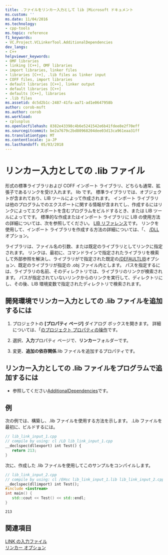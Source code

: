 ```yaml
---
title: .ファイルをリンカー入力として lib |Microsoft ドキュメント
ms.custom: ''
ms.date: 11/04/2016
ms.technology:
- cpp-tools
ms.topic: reference
f1_keywords:
- VC.Project.VCLinkerTool.AdditionalDependencies
dev_langs:
- C++
helpviewer_keywords:
- OMF libraries
- linking [C++], OMF libraries
- import libraries, linker files
- libraries [C++], .lib files as linker input
- COFF files, import libraries
- default libraries [C++], linker output
- default libraries [C++]
- defaults [C++], libraries
- .lib files
ms.assetid: dc5d2b1c-2487-41fa-aa71-ad1e0647958b
author: corob-msft
ms.author: corob
ms.workload:
- cplusplus
ms.openlocfilehash: 8382e43398c4b6e5241542e6b41fdee8e2f70eff
ms.sourcegitcommit: be2a7679c2bd80968204dee03d13ca961eaa31ff
ms.translationtype: MT
ms.contentlocale: ja-JP
ms.lasthandoff: 05/03/2018
---
```

# <a name="lib-files-as-linker-input"></a>リンカー入力としての .lib ファイル
形式の標準ライブラリおよび COFF インポート ライブラリ、どちらも通常、拡張子であるリンクを受け入れます。 lib です。 標準ライブラリでは、オブジェクトが含まれており、LIB ツールによって作成されます。 インポート ライブラリは他のプログラムでのエクスポートに関する情報が含まれてし、作成するにはリンクによってエクスポートを含むプログラムをビルドするとき、または LIB ツールによってです。 標準的な作成またはインポート ライブラリに LIB の使用方法の詳細については、次を参照してください。 [LIB リファレンス](../../build/reference/lib-reference.md)です。 リンクを使用して、インポート ライブラリを作成する方法の詳細については、「、 [/DLL](../../build/reference/dll-build-a-dll.md)オプション。  
  
ライブラリは、ファイル名の引数、または既定のライブラリとしてリンクに指定されます。 リンクは、最初に、コマンドラインで指定されたライブラリを検索して外部参照を解決し、ライブラリがで指定された既定の[/DEFAULTLIB](../../build/reference/defaultlib-specify-default-library.md)オプション、既定のライブラリが指定の .obj ファイル内とします。 パスを指定するには、ライブラリの名前、そのディレクトリでは、ライブラリのリンクが検索されます。 パスが指定されていないリンクからのリンクを実行して、ディレクトリにし、その後、LIB 環境変数で指定されたディレクトリで検索されます。  
  
## <a name="to-add-lib-files-as-linker-input-in-the-development-environment"></a>開発環境でリンカー入力としての .lib ファイルを追加するには  
  
1.  プロジェクトの **[プロパティ ページ]** ダイアログ ボックスを開きます。 詳細については、「[のプロジェクト プロパティの操作](../../ide/working-with-project-properties.md)です。  
  
2.  選択、**入力**プロパティ ページで、**リンカー**フォルダーです。  
  
3.  変更、**追加の依存関係**.lib ファイルを追加するプロパティです。  
  
## <a name="to-programmatically-add-lib-files-as-linker-input"></a>リンカー入力としての .lib ファイルをプログラムで追加するには  
  
-   参照してください[AdditionalDependencies](https://msdn.microsoft.com/library/microsoft.visualstudio.vcprojectengine.vclinkertool.additionaldependencies.aspx)です。  
  
## <a name="example"></a>例  
次の例では、構築し、.lib ファイルを使用する方法を示します。 .Lib ファイルを最初に、ビルドするには。  
  
```cpp  
// lib_link_input_1.cpp  
// compile by using: cl /LD lib_link_input_1.cpp  
__declspec(dllexport) int Test() {  
   return 213;  
}  
```  
  
次に、作成した .lib ファイルを使用してこのサンプルをコンパイルします。  
  
```cpp  
// lib_link_input_2.cpp  
// compile by using: cl /EHsc lib_link_input_1.lib lib_link_input_2.cpp   
__declspec(dllimport) int Test();  
#include <iostream>  
int main() {  
   std::cout << Test() << std::endl;  
}  
```  
  
```Output  
213  
```  
  
## <a name="see-also"></a>関連項目  
 [LINK の入力ファイル](../../build/reference/link-input-files.md)   
 [リンカー オプション](../../build/reference/linker-options.md)